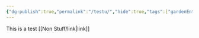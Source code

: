 ```yaml
---
{"dg-publish":true,"permalink":"/testu/","hide":true,"tags":["gardenEntry"]}
---
```


This is a test [[Non Stuff/link\|link]]